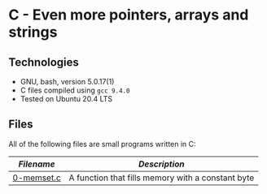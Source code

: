 # C - Even more pointers, arrays and strings

## Technologies

  * GNU, bash, version 5.0.17(1)
  * C files compiled using `gcc 9.4.0`
  * Tested on Ubuntu 20.4 LTS

## Files

All of the following files are small programs written in C:

| ***Filename*** | ***Description*** |
|----------------|-------------------|
| [0-memset.c](0-memset.c) | A function that fills memory with a constant byte |

